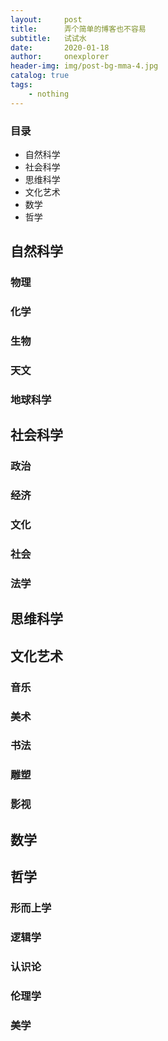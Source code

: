 ```yaml
---
layout:     post
title:      弄个简单的博客也不容易
subtitle:   试试水
date:       2020-01-18
author:     onexplorer
header-img: img/post-bg-mma-4.jpg
catalog: true
tags:
    - nothing
---
```



### 目录

- 自然科学
- 社会科学
- 思维科学
- 文化艺术
- 数学
- 哲学


## 自然科学

### 物理
### 化学
### 生物
### 天文
### 地球科学

## 社会科学

### 政治
### 经济
### 文化
### 社会
### 法学

## 思维科学

## 文化艺术

### 音乐
### 美术
### 书法
### 雕塑
### 影视

## 数学

## 哲学

### 形而上学
### 逻辑学
### 认识论
### 伦理学
### 美学